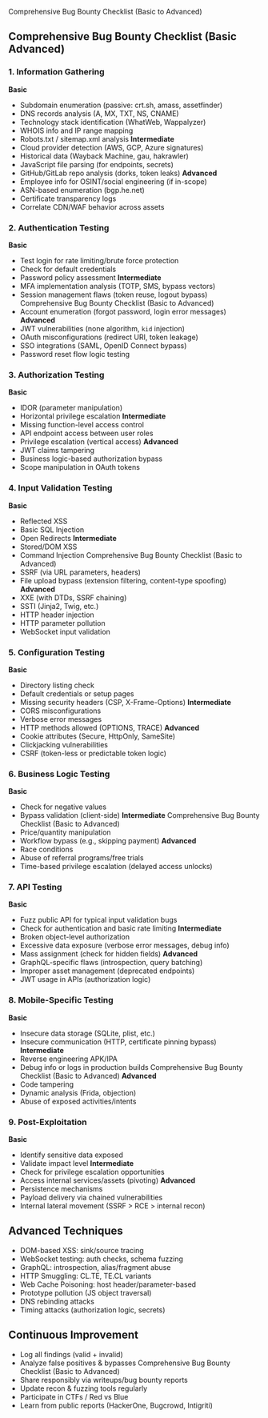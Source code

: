Comprehensive Bug Bounty Checklist (Basic to Advanced)
## Comprehensive Bug Bounty Checklist (Basic Advanced)
### 1. Information Gathering
**Basic**
- Subdomain enumeration (passive: crt.sh, amass, assetfinder)
- DNS records analysis (A, MX, TXT, NS, CNAME)
- Technology stack identification (WhatWeb, Wappalyzer)
- WHOIS info and IP range mapping
- Robots.txt / sitemap.xml analysis
**Intermediate**
- Cloud provider detection (AWS, GCP, Azure signatures)
- Historical data (Wayback Machine, gau, hakrawler)
- JavaScript file parsing (for endpoints, secrets)
- GitHub/GitLab repo analysis (dorks, token leaks)
**Advanced**
- Employee info for OSINT/social engineering (if in-scope)
- ASN-based enumeration (bgp.he.net)
- Certificate transparency logs
- Correlate CDN/WAF behavior across assets
### 2. Authentication Testing
**Basic**
- Test login for rate limiting/brute force protection
- Check for default credentials
- Password policy assessment
**Intermediate**
- MFA implementation analysis (TOTP, SMS, bypass vectors)
- Session management flaws (token reuse, logout bypass)
Comprehensive Bug Bounty Checklist (Basic to Advanced)
- Account enumeration (forgot password, login error messages)
**Advanced**
- JWT vulnerabilities (none algorithm, `kid` injection)
- OAuth misconfigurations (redirect URI, token leakage)
- SSO integrations (SAML, OpenID Connect bypass)
- Password reset flow logic testing
### 3. Authorization Testing
**Basic**
- IDOR (parameter manipulation)
- Horizontal privilege escalation
**Intermediate**
- Missing function-level access control
- API endpoint access between user roles
- Privilege escalation (vertical access)
**Advanced**
- JWT claims tampering
- Business logic-based authorization bypass
- Scope manipulation in OAuth tokens
### 4. Input Validation Testing
**Basic**
- Reflected XSS
- Basic SQL Injection
- Open Redirects
**Intermediate**
- Stored/DOM XSS
- Command Injection
Comprehensive Bug Bounty Checklist (Basic to Advanced)
- SSRF (via URL parameters, headers)
- File upload bypass (extension filtering, content-type spoofing)
**Advanced**
- XXE (with DTDs, SSRF chaining)
- SSTI (Jinja2, Twig, etc.)
- HTTP header injection
- HTTP parameter pollution
- WebSocket input validation
### 5. Configuration Testing
**Basic**
- Directory listing check
- Default credentials or setup pages
- Missing security headers (CSP, X-Frame-Options)
**Intermediate**
- CORS misconfigurations
- Verbose error messages
- HTTP methods allowed (OPTIONS, TRACE)
**Advanced**
- Cookie attributes (Secure, HttpOnly, SameSite)
- Clickjacking vulnerabilities
- CSRF (token-less or predictable token logic)
### 6. Business Logic Testing
**Basic**
- Check for negative values
- Bypass validation (client-side)
**Intermediate**
Comprehensive Bug Bounty Checklist (Basic to Advanced)
- Price/quantity manipulation
- Workflow bypass (e.g., skipping payment)
**Advanced**
- Race conditions
- Abuse of referral programs/free trials
- Time-based privilege escalation (delayed access unlocks)
### 7. API Testing
**Basic**
- Fuzz public API for typical input validation bugs
- Check for authentication and basic rate limiting
**Intermediate**
- Broken object-level authorization
- Excessive data exposure (verbose error messages, debug info)
- Mass assignment (check for hidden fields)
**Advanced**
- GraphQL-specific flaws (introspection, query batching)
- Improper asset management (deprecated endpoints)
- JWT usage in APIs (authorization logic)
### 8. Mobile-Specific Testing
**Basic**
- Insecure data storage (SQLite, plist, etc.)
- Insecure communication (HTTP, certificate pinning bypass)
**Intermediate**
- Reverse engineering APK/IPA
- Debug info or logs in production builds
Comprehensive Bug Bounty Checklist (Basic to Advanced)
**Advanced**
- Code tampering
- Dynamic analysis (Frida, objection)
- Abuse of exposed activities/intents
### 9. Post-Exploitation
**Basic**
- Identify sensitive data exposed
- Validate impact level
**Intermediate**
- Check for privilege escalation opportunities
- Access internal services/assets (pivoting)
**Advanced**
- Persistence mechanisms
- Payload delivery via chained vulnerabilities
- Internal lateral movement (SSRF > RCE > internal recon)
## Advanced Techniques
- DOM-based XSS: sink/source tracing
- WebSocket testing: auth checks, schema fuzzing
- GraphQL: introspection, alias/fragment abuse
- HTTP Smuggling: CL.TE, TE.CL variants
- Web Cache Poisoning: host header/parameter-based
- Prototype pollution (JS object traversal)
- DNS rebinding attacks
- Timing attacks (authorization logic, secrets)
## Continuous Improvement
- Log all findings (valid + invalid)
- Analyze false positives & bypasses
Comprehensive Bug Bounty Checklist (Basic to Advanced)
- Share responsibly via writeups/bug bounty reports
- Update recon & fuzzing tools regularly
- Participate in CTFs / Red vs Blue
- Learn from public reports (HackerOne, Bugcrowd, Intigriti)
